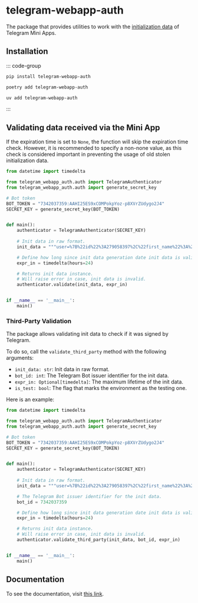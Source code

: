 # telegram-webapp-auth

The package that provides utilities to work with
the [initialization data](../platform/init-data.md) of Telegram Mini Apps.

## Installation

::: code-group

```bash [pip]
pip install telegram-webapp-auth
```

```bash [poetry]
poetry add telegram-webapp-auth
```

```bash [uv]
uv add telegram-webapp-auth
```

:::

## Validating data received via the Mini App

If the expiration time is set to `None`, the function will skip the expiration time check. However, it
is recommended to specify a non-none value, as this check is considered important in preventing the
usage of old stolen initialization data.

```python
from datetime import timedelta

from telegram_webapp_auth.auth import TelegramAuthenticator
from telegram_webapp_auth.auth import generate_secret_key

# Bot token
BOT_TOKEN = "7342037359:AAHI25ES9xCOMPokpYoz-p8XVrZUdygo2J4"
SECRET_KEY = generate_secret_key(BOT_TOKEN)


def main():
    authenticator = TelegramAuthenticator(SECRET_KEY)
    
    # Init data in raw format.
    init_data = """user=%7B%22id%22%3A279058397%2C%22first_name%22%3A%22Vladislav%20%2B%20-%20%3F%20%5C%2F%22%2C%22last_name%22%3A%22Kibenko%22%2C%22username%22%3A%22vdkfrost%22%2C%22language_code%22%3A%22ru%22%2C%22is_premium%22%3Atrue%2C%22allows_write_to_pm%22%3Atrue%2C%22photo_url%22%3A%22https%3A%5C%2F%5C%2Ft.me%5C%2Fi%5C%2Fuserpic%5C%2F320%5C%2F4FPEE4tmP3ATHa57u6MqTDih13LTOiMoKoLDRG4PnSA.svg%22%7D&chat_instance=8134722200314281151&chat_type=private&auth_date=1733584787&hash=2174df5b000556d044f3f020384e879c8efcab55ddea2ced4eb752e93e7080d6&signature=zL-ucjNyREiHDE8aihFwpfR9aggP2xiAo3NSpfe-p7IbCisNlDKlo7Kb6G4D0Ao2mBrSgEk4maLSdv6MLIlADQ"""

	# Define how long since init data generation date init data is valid.
	expr_in = timedelta(hours=24)

    # Returns init data instance.
    # Will raise error in case, init data is invalid.
	authenticator.validate(init_data, expr_in)


if __name__ == '__main__':
    main()
```

### Third-Party Validation

The package allows validating init data to check if it was signed by Telegram.

To do so, call the `validate_third_party` method with the following arguments:
- `init_data: str`: Init data in raw format.
- `bot_id: int`: The Telegram Bot issuer identifier for the init data.
- `expr_in: Optional[timedelta]`: The maximum lifetime of the init data.
- `is_test: bool`: The flag that marks the environment as the testing one.

Here is an example:

```python
from datetime import timedelta

from telegram_webapp_auth.auth import TelegramAuthenticator
from telegram_webapp_auth.auth import generate_secret_key

# Bot token
BOT_TOKEN = "7342037359:AAHI25ES9xCOMPokpYoz-p8XVrZUdygo2J4"
SECRET_KEY = generate_secret_key(BOT_TOKEN)


def main():
    authenticator = TelegramAuthenticator(SECRET_KEY)
    
    # Init data in raw format.
    init_data = """user=%7B%22id%22%3A279058397%2C%22first_name%22%3A%22Vladislav%20%2B%20-%20%3F%20%5C%2F%22%2C%22last_name%22%3A%22Kibenko%22%2C%22username%22%3A%22vdkfrost%22%2C%22language_code%22%3A%22ru%22%2C%22is_premium%22%3Atrue%2C%22allows_write_to_pm%22%3Atrue%2C%22photo_url%22%3A%22https%3A%5C%2F%5C%2Ft.me%5C%2Fi%5C%2Fuserpic%5C%2F320%5C%2F4FPEE4tmP3ATHa57u6MqTDih13LTOiMoKoLDRG4PnSA.svg%22%7D&chat_instance=8134722200314281151&chat_type=private&auth_date=1733584787&hash=2174df5b000556d044f3f020384e879c8efcab55ddea2ced4eb752e93e7080d6&signature=zL-ucjNyREiHDE8aihFwpfR9aggP2xiAo3NSpfe-p7IbCisNlDKlo7Kb6G4D0Ao2mBrSgEk4maLSdv6MLIlADQ"""

	# The Telegram Bot issuer identifier for the init data.
	bot_id = 7342037359

	# Define how long since init data generation date init data is valid.
	expr_in = timedelta(hours=24)

    # Returns init data instance.
    # Will raise error in case, init data is invalid.
	authenticator.validate_third_party(init_data, bot_id, expr_in)


if __name__ == '__main__':
    main()
```

## Documentation

To see the documentation,
visit [this link](https://swimmwatch.github.io/telegram-webapp-auth).
